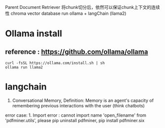 Parent Document Retriever 将chunk切分后，依然可以保证chunk上下文的连续性
chroma vector database
run ollama + langChain (llama2)

# Ollama install
## reference : https://github.com/ollama/ollama
```
curl -fsSL https://ollama.com/install.sh | sh
ollama run llama2
```
# langchain 
1. Conversational Memory, Definition: Memory is an agent's capacity of remembering previous interactions with the user (think chatbots)




error case: 1. Import error : cannot import name 'open_filename' from 'pdfminer.utils', please pip uninstall pdfminer, pip install pdfminer.six



